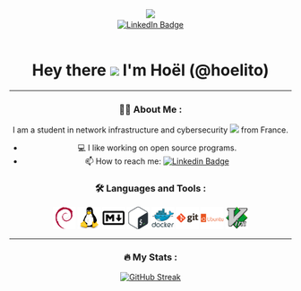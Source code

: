 <div id="header" align="center">
  <img src="https://media.giphy.com/media/qgQUggAC3Pfv687qPC/giphy.gif" width=350 />


<div id="badges">
  <a href="https://www.linkedin.com/in/ho%C3%ABl-le-pennec-8a39b720b/">
    <img src="https://img.shields.io/badge/LinkedIn-blue?style=for-the-badge&logo=linkedin&logoColor=white" alt="LinkedIn Badge"/>
  </a></div>
  
  <img src="https://komarev.com/ghpvc/?username=hoelito&style=flat-square&color=blue" alt=""/>
  

  <h1>
  Hey there
    <img src="https://media.giphy.com/media/hvRJCLFzcasrR4ia7z/giphy.gif" width="30px"/>
    I'm Hoël (@hoelito)
  </h1>
</div>

---
<div align="center">
  
### :man_technologist: About Me :
I am a student in network infrastructure and cybersecurity  <img src="https://media.giphy.com/media/WUlplcMpOCEmTGBtBW/giphy.gif" width="30"> from France.

- 💻 I like working on open source programs.
- :mailbox: How to reach me: [![Linkedin Badge](https://img.shields.io/badge/-hoel-blue?style=flat&logo=Linkedin&logoColor=white)](https://www.linkedin.com/in/ho%C3%ABl-le-pennec-8a39b720b/)


### :hammer_and_wrench: Languages and Tools :

<div>
  <img src="https://github.com/devicons/devicon/blob/master/icons/debian/debian-original.svg" width="40" height="40" />
  <img src="https://github.com/devicons/devicon/blob/master/icons/linux/linux-original.svg" width="40" height="40" />
  <img src="https://github.com/devicons/devicon/blob/master/icons/markdown/markdown-original.svg" width="40" height="40" />
  <img src="https://github.com/devicons/devicon/blob/master/icons/bash/bash-original.svg" width="40" height="40" />
  <img src="https://github.com/devicons/devicon/blob/master/icons/docker/docker-original-wordmark.svg" width="40" height="40" />
  <img src="https://github.com/devicons/devicon/blob/master/icons/git/git-original-wordmark.svg" width="40" height="40" />
  <img src="https://github.com/devicons/devicon/blob/master/icons/ubuntu/ubuntu-plain-wordmark.svg" width="40" height="40" />
  <img src="https://github.com/devicons/devicon/blob/master/icons/vim/vim-original.svg" width="40" height="40" />
</div>

---

### :fire: My Stats :
[![GitHub Streak](https://github-readme-streak-stats.herokuapp.com?user=hoelito&theme=flag-india&date_format=M%20j%5B%2C%20Y%5D)](https://git.io/streak-stats)

</div>
